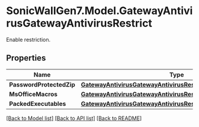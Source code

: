# SonicWallGen7.Model.GatewayAntivirusGatewayAntivirusRestrict
Enable restriction.

## Properties

Name | Type | Description | Notes
------------ | ------------- | ------------- | -------------
**PasswordProtectedZip** | [**GatewayAntivirusGatewayAntivirusRestrictPasswordProtectedZip**](GatewayAntivirusGatewayAntivirusRestrictPasswordProtectedZip.md) |  | [optional] 
**MsOfficeMacros** | [**GatewayAntivirusGatewayAntivirusRestrictMsOfficeMacros**](GatewayAntivirusGatewayAntivirusRestrictMsOfficeMacros.md) |  | [optional] 
**PackedExecutables** | [**GatewayAntivirusGatewayAntivirusRestrictPackedExecutables**](GatewayAntivirusGatewayAntivirusRestrictPackedExecutables.md) |  | [optional] 

[[Back to Model list]](../README.md#documentation-for-models) [[Back to API list]](../README.md#documentation-for-api-endpoints) [[Back to README]](../README.md)

